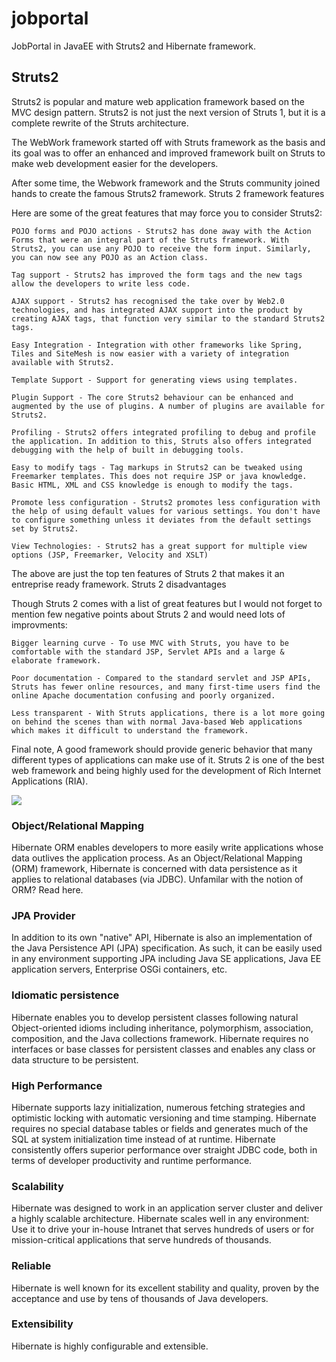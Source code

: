 jobportal
=========

JobPortal in JavaEE with Struts2 and Hibernate framework.

<h2>Struts2</h2>
Struts2 is popular and mature web application framework based on the MVC design pattern. Struts2 is not just the next version of Struts 1, but it is a complete rewrite of the Struts architecture.

The WebWork framework started off with Struts framework as the basis and its goal was to offer an enhanced and improved framework built on Struts to make web development easier for the developers.

After some time, the Webwork framework and the Struts community joined hands to create the famous Struts2 framework.
Struts 2 framework features

Here are some of the great features that may force you to consider Struts2:

    POJO forms and POJO actions - Struts2 has done away with the Action Forms that were an integral part of the Struts framework. With Struts2, you can use any POJO to receive the form input. Similarly, you can now see any POJO as an Action class.

    Tag support - Struts2 has improved the form tags and the new tags allow the developers to write less code.

    AJAX support - Struts2 has recognised the take over by Web2.0 technologies, and has integrated AJAX support into the product by creating AJAX tags, that function very similar to the standard Struts2 tags.

    Easy Integration - Integration with other frameworks like Spring, Tiles and SiteMesh is now easier with a variety of integration available with Struts2.

    Template Support - Support for generating views using templates.

    Plugin Support - The core Struts2 behaviour can be enhanced and augmented by the use of plugins. A number of plugins are available for Struts2.

    Profiling - Struts2 offers integrated profiling to debug and profile the application. In addition to this, Struts also offers integrated debugging with the help of built in debugging tools.

    Easy to modify tags - Tag markups in Struts2 can be tweaked using Freemarker templates. This does not require JSP or java knowledge. Basic HTML, XML and CSS knowledge is enough to modify the tags.

    Promote less configuration - Struts2 promotes less configuration with the help of using default values for various settings. You don't have to configure something unless it deviates from the default settings set by Struts2.

    View Technologies: - Struts2 has a great support for multiple view options (JSP, Freemarker, Velocity and XSLT)

The above are just the top ten features of Struts 2 that makes it an entreprise ready framework.
Struts 2 disadvantages

Though Struts 2 comes with a list of great features but I would not forget to mention few negative points about Struts 2 and would need lots of improvments:

    Bigger learning curve - To use MVC with Struts, you have to be comfortable with the standard JSP, Servlet APIs and a large & elaborate framework.

    Poor documentation - Compared to the standard servlet and JSP APIs, Struts has fewer online resources, and many first-time users find the online Apache documentation confusing and poorly organized.

    Less transparent - With Struts applications, there is a lot more going on behind the scenes than with normal Java-based Web applications which makes it difficult to understand the framework.

Final note, A good framework should provide generic behavior that many different types of applications can make use of it. Struts 2 is one of the best web framework and being highly used for the development of Rich Internet Applications (RIA).


<img src="http://static.jboss.org/hibernate/images/hibernate_logo_whitebkg_200px.png" />

<h3>Object/Relational Mapping</h3>
Hibernate ORM enables developers to more easily write applications whose data outlives the application process. As an Object/Relational Mapping (ORM) framework, Hibernate is concerned with data persistence as it applies to relational databases (via JDBC). Unfamilar with the notion of ORM? Read here.
<h3>JPA Provider</h3>
In addition to its own "native" API, Hibernate is also an implementation of the Java Persistence API (JPA) specification. As such, it can be easily used in any environment supporting JPA including Java SE applications, Java EE application servers, Enterprise OSGi containers, etc.
<h3>Idiomatic persistence</h3>
Hibernate enables you to develop persistent classes following natural Object-oriented idioms including inheritance, polymorphism, association, composition, and the Java collections framework. Hibernate requires no interfaces or base classes for persistent classes and enables any class or data structure to be persistent.
<h3>High Performance</h3>
Hibernate supports lazy initialization, numerous fetching strategies and optimistic locking with automatic versioning and time stamping. Hibernate requires no special database tables or fields and generates much of the SQL at system initialization time instead of at runtime.
Hibernate consistently offers superior performance over straight JDBC code, both in terms of developer productivity and runtime performance.
<h3>Scalability</h3>
Hibernate was designed to work in an application server cluster and deliver a highly scalable architecture. Hibernate scales well in any environment: Use it to drive your in-house Intranet that serves hundreds of users or for mission-critical applications that serve hundreds of thousands.
<h3>Reliable</h3>
Hibernate is well known for its excellent stability and quality, proven by the acceptance and use by tens of thousands of Java developers.
<h3>Extensibility</h3>
Hibernate is highly configurable and extensible.

